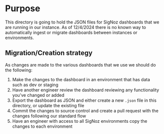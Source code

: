 # Purpose
This directory is going to hold the JSON files for SigNoz dashboards that we are running
in our instance. As of 12/4/2024 there is no known way to automatically ingest or
migrate dashboards between instances or environments.


## Migration/Creation strategy
As changes are made to the various dashboards that we use we should do the following:

1. Make the changes to the dashboard in an environment that has data such as dev or staging
2. Have another engineer review the dashboard reviewing any functionality you've changed or added
3. Export the dashboard as JSON and either create a new `.json` file in this directory, or update the existing file
4. Commit the changes to source control and create a pull request with the changes following our standard flow
5. Have an engineer with access to all SigNoz environments copy the changes to each environment

